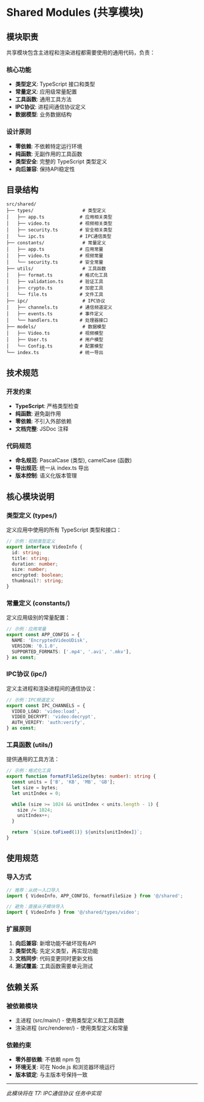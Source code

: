 # Shared Modules (共享模块)

## 模块职责

共享模块包含主进程和渲染进程都需要使用的通用代码，负责：

### 核心功能

- **类型定义**: TypeScript 接口和类型
- **常量定义**: 应用级常量配置
- **工具函数**: 通用工具方法
- **IPC协议**: 进程间通信协议定义
- **数据模型**: 业务数据结构

### 设计原则

- **零依赖**: 不依赖特定运行环境
- **纯函数**: 无副作用的工具函数
- **类型安全**: 完整的 TypeScript 类型定义
- **向后兼容**: 保持API稳定性

## 目录结构

```
src/shared/
├── types/                  # 类型定义
│   ├── app.ts             # 应用相关类型
│   ├── video.ts           # 视频相关类型
│   ├── security.ts        # 安全相关类型
│   └── ipc.ts             # IPC通信类型
├── constants/              # 常量定义
│   ├── app.ts             # 应用常量
│   ├── video.ts           # 视频常量
│   └── security.ts        # 安全常量
├── utils/                  # 工具函数
│   ├── format.ts          # 格式化工具
│   ├── validation.ts      # 验证工具
│   ├── crypto.ts          # 加密工具
│   └── file.ts            # 文件工具
├── ipc/                    # IPC协议
│   ├── channels.ts        # 通信频道定义
│   ├── events.ts          # 事件定义
│   └── handlers.ts        # 处理器接口
├── models/                 # 数据模型
│   ├── Video.ts           # 视频模型
│   ├── User.ts            # 用户模型
│   └── Config.ts          # 配置模型
└── index.ts               # 统一导出
```

## 技术规范

### 开发约束

- **TypeScript**: 严格类型检查
- **纯函数**: 避免副作用
- **零依赖**: 不引入外部依赖
- **文档完整**: JSDoc 注释

### 代码规范

- **命名规范**: PascalCase (类型), camelCase (函数)
- **导出规范**: 统一从 index.ts 导出
- **版本控制**: 语义化版本管理

## 核心模块说明

### 类型定义 (types/)

定义应用中使用的所有 TypeScript 类型和接口：

```typescript
// 示例：视频类型定义
export interface VideoInfo {
  id: string;
  title: string;
  duration: number;
  size: number;
  encrypted: boolean;
  thumbnail?: string;
}
```

### 常量定义 (constants/)

定义应用级别的常量配置：

```typescript
// 示例：应用常量
export const APP_CONFIG = {
  NAME: 'EncryptedVideoUDisk',
  VERSION: '0.1.0',
  SUPPORTED_FORMATS: ['.mp4', '.avi', '.mkv'],
} as const;
```

### IPC协议 (ipc/)

定义主进程和渲染进程间的通信协议：

```typescript
// 示例：IPC频道定义
export const IPC_CHANNELS = {
  VIDEO_LOAD: 'video:load',
  VIDEO_DECRYPT: 'video:decrypt',
  AUTH_VERIFY: 'auth:verify',
} as const;
```

### 工具函数 (utils/)

提供通用的工具方法：

```typescript
// 示例：格式化工具
export function formatFileSize(bytes: number): string {
  const units = ['B', 'KB', 'MB', 'GB'];
  let size = bytes;
  let unitIndex = 0;

  while (size >= 1024 && unitIndex < units.length - 1) {
    size /= 1024;
    unitIndex++;
  }

  return `${size.toFixed(1)} ${units[unitIndex]}`;
}
```

## 使用规范

### 导入方式

```typescript
// 推荐：从统一入口导入
import { VideoInfo, APP_CONFIG, formatFileSize } from '@/shared';

// 避免：直接从子模块导入
import { VideoInfo } from '@/shared/types/video';
```

### 扩展原则

1. **向后兼容**: 新增功能不破坏现有API
2. **类型优先**: 先定义类型，再实现功能
3. **文档同步**: 代码变更同时更新文档
4. **测试覆盖**: 工具函数需要单元测试

## 依赖关系

### 被依赖模块

- 主进程 (src/main/) - 使用类型定义和工具函数
- 渲染进程 (src/renderer/) - 使用类型定义和常量

### 依赖约束

- **零外部依赖**: 不依赖 npm 包
- **环境无关**: 可在 Node.js 和浏览器环境运行
- **版本锁定**: 与主版本号保持一致

---

_此模块将在 T7: IPC通信协议 任务中实现_
